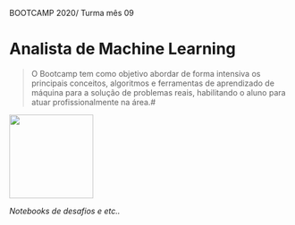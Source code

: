 BOOTCAMP 2020/ Turma mês 09
# Analista de Machine Learning
> O Bootcamp tem como objetivo abordar de forma intensiva os principais conceitos, algoritmos e ferramentas de aprendizado de máquina para a solução de problemas reais, habilitando o aluno para atuar profissionalmente na área.# 

<img src='https://downloadcursos.net/wp-content/uploads/2020/10/1601136002ead147a.png' height='150px' />

*Notebooks de desafios e etc..*
